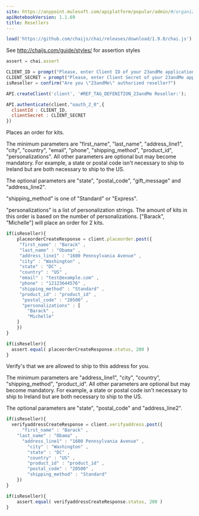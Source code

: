 ```yaml
---
site: https://anypoint.mulesoft.com/apiplatform/popular/admin/#/organizations/52560d3f-c37a-409d-9887-79e0a9a9ecff/dashboard/apis/25077/versions/26632/portal/pages/40283/edit
apiNotebookVersion: 1.1.69
title: Resellers
---
```


```javascript
load('https://github.com/chaijs/chai/releases/download/1.9.0/chai.js')
```

See http://chaijs.com/guide/styles/ for assertion styles

```javascript
assert = chai.assert 
```

```javascript
CLIENT_ID = prompt("Please, enter Client ID of your 23andMe application.")
CLIENT_SECRET = prompt("Please, enter Client Secret of your 23andMe application.")
isReseller = confirm("Are you \"23andMe\" authorized reseller?")
```

```javascript
API.createClient('client', '#REF_TAG_DEFENITION_23andMe Reseller:');
```

```javascript
API.authenticate(client,"oauth_2_0",{
  clientId : CLIENT_ID,
  clientSecret : CLIENT_SECRET
})
```

Places an order for kits.

The minimum parameters are "first_name", "last_name", "address_line1", "city", "country", "email", "phone", "shipping_method", "product_id", "personalizations". All other parameters are optional but may become mandatory. For example, a state or postal code isn't necessary to ship to Ireland but are both necessary to ship to the US. 

The optional parameters are "state", "postal_code", "gift_message" and "address_line2". 

"shipping_method" is one of "Standard" or "Express". 

"personalizations" is a list of personalization strings. The amount of kits in this order is based on the number of personalizations. ["Barack", "Michelle"] will place an order for 2 kits.

```javascript
if(isReseller){
	placeorderCreateResponse = client.placeorder.post({
 	 "first_name" : "Barack" ,
 	 "last_name" : "Obama" ,
 	 "address_line1" : "1600 Pennsylvania Avenue" ,
 	 "city" : "Washington" ,
 	 "state" : "DC" ,
 	 "country" : "US" ,
 	 "email" : "test@example.com" ,
 	 "phone" : "12123644576" ,
 	 "shipping_method" : "Standard" ,
 	 "product_id" : "product_id" ,
	  "postal_code" : "20500" ,
	  "personalizations" : [
	    "Barack" ,
	    "Michelle"
  	]
	})
}
```

```javascript
if(isReseller){
  assert.equal( placeorderCreateResponse.status, 200 )
}
```

Verify's that we are allowed to ship to this address for you.

The minimum parameters are "address_line1", "city", "country", "shipping_method", "product_id". All other parameters are optional but may become mandatory. For example, a state or postal code isn't necessary to ship to Ireland but are both necessary to ship to the US. 

The optional parameters are "state", "postal_code" and "address_line2".

```javascript
if(isReseller){
  verifyaddressCreateResponse = client.verifyaddress.post({
	  "first_name" : "Barack" ,
  	"last_name" : "Obama" ,
	  "address_line1" : "1600 Pennsylvania Avenue" ,
 		"city" : "Washington" ,
 		"state" : "DC" ,
 		"country" : "US" ,
 		"product_id" : "product_id" ,
 		"postal_code" : "20500" ,
 		"shipping_method" : "Standard"
	})
}
```

```javascript
if(isReseller){
	assert.equal( verifyaddressCreateResponse.status, 200 )
}
```